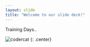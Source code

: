 ```yaml
---
layout: slide
title: "Welcome to our slide deck!"
---
```


Training Days..

![codercat](https://octodex.github.com/images/codercat.jpg)
{: .center}
